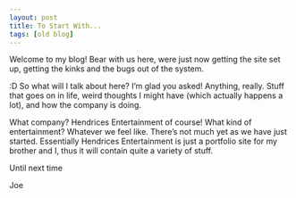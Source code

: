 ```yaml
---
layout: post
title: To Start With...
tags: [old blog]
---
```


Welcome to my blog! Bear with us here, were just now getting the site set up, getting the kinks and the bugs out of the system.

:D So what will I talk about here? I’m glad you asked! Anything, really. Stuff that goes on in life, weird thoughts I might have (which actually happens a lot), and how the company is doing.

What company? Hendrices Entertainment of course! What kind of entertainment? Whatever we feel like. There’s not much yet as we have just started. Essentially Hendrices Entertainment is just a portfolio site for my brother and I, thus it will contain quite a variety of stuff.

Until next time

Joe
